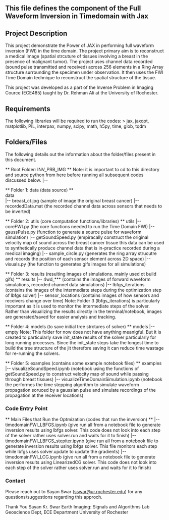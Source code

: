 ## This file defines the component of the Full Waveform Inversion in Timedomain with Jax


## Project Description 
This project demonstrate the Power of JAX in performing full waveform inversion (FWI) in the time domain. The project primary aim is to reconstruct a medical image (spatial strcuture of tissues involving a breast in the presence of  malignant tumor). The project uses channel data recorded (sound pulse transmitted and received) across 256 elements in a Ring Array structure surrounding the specimen under observation. It then uses the FWI Time Domain technique to reconstruct the spatial structure of the tissue. 

This project was developed as a part of the Inverse Problem in Imaging Cource (ECE485) taught by Dr. Rehman Ali at the University of Rochester.


## Requirements 
The following libraries will be required to run the codes:
    > jax, jaxopt, matplotlib, PIL, interpax, numpy, scipy, math, h5py, time, glob, tqdm


## Folders/Files 
The following details out the information about the folder/files present in this document.

** Root Folder: INV_PRB_IMG **
Note: it is important to cd to this directory and source python from here before running all subsequent codes discussed below.
|--

** Folder 1: data (data source) ** <br/> 
data<br/> 
    |-- breast_ct.jpg (sample of image the original breast cancer)
    |-- recordedData.mat (the recorded channel data across sensors that needs to be inverted)


** Folder 2: utils (core computation functions/libraries) ** 
utils 
    |-- coreFWI.py (the core functions needed to run the Time Domain FWI)
    |-- gaussPulse.py (function to generate a source pulse for waveform simulation)
    |-- getSoundSpeed.py (empiracally construct the original velocity map of sound across the breast cancer tissue this data can be used to synthetically produce channel data that is in-practice recorded during a medical imaging)
    |-- sample_circle.py (generates the ring array strucutre and records the position of each sensor element across 2D space)
    |-- visuals.py (the function to generates gifs images for all simulations)


** Folder 3: results (resulting images of simulations. mainly used ot build gifs) ** 
results
    |-- 4wd_*** (contains the images of forward waveform simulations, recorded channel data simulations)
    |-- lbfgs_iterations (contains the images of the intermediate steps during the optimization step of lbfgs solver)
    |-- sensor_locations (contains images of how sensors and receivers change over time)
Note: Folder 3 (lbfgs_iterations) is particularly important as it is used to monitor the intermediate steps of the solver. Rather than visualizing the results directly in the terminal/notebook, images are generated/saved for easier analysis and tracking.


** Folder 4: models (to save initial tree strctures of solver) ** 
models
    |-- empty
Note: This folder for now does not have anything meanigful. But it is created to particularly save init_state results of the solver particularly for long running processes. Since the init_state steps take the longest time to build the tree structure of the jit therefore saving it can reduce time wastage for re-running the solvers.


** Folder 5: examples (contains some example notebook files) ** 
examples
    |-- visualizeSoundSpeed.ipynb (notebook using the functions of getSoundSpeed.py to construct velocity map of sound while passing through breast tissues)
    |-- visualizeTimeDomainSimulation.ipynb (notebook the performes the time stepping algorithm to simulate waveform propagation soruced by a gaussian pulse and simulate recordings of the propagation at the receiver locations)


### Code Entry Point 
** Main Files that Run the Optmization (codes that run the inversion) **
    |-- timedomainFWI_LBFGS.ipynb (give run all from a notebook file to generate inversion results using lbfgs solver. This code does not look into each step of the solver rather uses solver.run and waits for it to finish)
    |-- timedomainFWI_LBFGS_stepiter.ipynb (give run all from a notebook file to generate inversion results using lbfgs solver. This file monitors each step while lbfgs uses solver.update to update the gradients)
    |-- timedomainFWI_LCG.ipynb (give run all from a notebook file to generate inversion results using LinearizedCG  solver. This code does not look into each step of the solver rather uses solver.run and waits for it to finish)


### Contact 
Please reach out to Sayan Swar (sswar@ur.rochester.edu) for any questions/suggestions regarding this approch.

Thank You
Sayan Kr. Swar
Earth Imaging: Signals and Algorithms Lab
Geoscience Dept, ECE Department
University of Rochester

